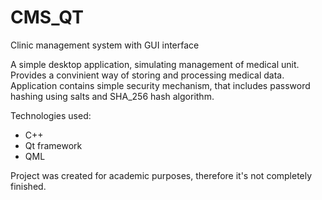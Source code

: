 # CMS_QT
Clinic management system with GUI interface

A simple desktop application, simulating management of medical unit.
Provides a convinient way of storing and processing medical data.
Application contains simple security mechanism, that includes 
password hashing using salts and SHA_256 hash algorithm.

Technologies used:
- C++
- Qt framework
- QML

Project was created for academic purposes, therefore it's not completely finished.
